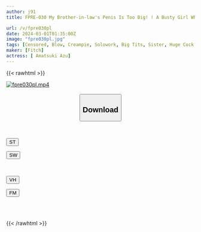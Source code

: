 ```yaml
---
author: j91
title: FPRE-030 My Brother-in-law's Penis Is Too Big! ! A Busty Girl Who Was Captivated By The Big Dick She Saw For The First Time In Her Life Hides From Her Family And Begs For Raw Sex Azuki Amazuki

url: /v/fpre030pl
date: 2024-03-01T01:35:00Z
image: "fpre030pl.jpg"
tags: [Censored, Blow, Creampie, Solowork, Big Tits, Sister, Huge Cock	]
maker: [Fitch]
actress: [ Amatsuki Azu]
---
```



{{< rawhtml >}}

<div class="video" data-videoid="Rmy40Zlj8jHk3Y">
    <a href="javascript:;">
        <img src="/v/fpre030pl/fpre030pl.jpg" width="WIDTH" height="HEIGHT" alt="fpre030pl.mp4" loading="lazy">
    </a>
</div>

<script type="text/javascript" src="https://j91.asia/asset/on-demand-st.js"></script>

<br>
  <link rel="stylesheet" href="https://j91.asia/asset/bs5.css">
  
  <center>
  <button class="btn btn-primary" type="button" data-bs-toggle="collapse" data-bs-target=".multi-collapse" aria-expanded="false" aria-controls="multiCollapseExample1 multiCollapseExample2"><h2>Download</h2></button></center>
</p>
<div class="row">
  <div class="col">
    <div class="collapse multi-collapse" id="multiCollapseExample1">
      <div class="card card-body">
	      	      <br>
<div class="buttons">  
<p><a href="https://streamtape.to/v/Rmy40Zlj8jHk3Y" target="_blank"><button class="btn-hover color-3"><i class="fa fa-download"></i> ST</button></a></p>
<p><a href="https://cdnwish.com/63bxm1oa2foe" target="_blank"><button class="btn-hover color-2"><i class="fa fa-download"></i> SW</button></a></p></div>
    </div>
  </div>
</div>
  <div class="col">
    <div class="collapse multi-collapse" id="multiCollapseExample2">
      <div class="card card-body">
	      <br>
<div class="buttons">
<p><a href="https://vidhidepro.com/f/zz87fhlnr10n"><button class="btn-hover color-9"><i class="fa fa-download"></i> VH</button></a></p>
<p><a href="https://filemoon.sx/d/s67w16qvjjww"><button class="btn-hover color-8"><i class="fa fa-download"></i> FM</button></a></p></div>
<br><br>
      </div>
    </div>
  </div>
</div>

{{< /rawhtml >}}